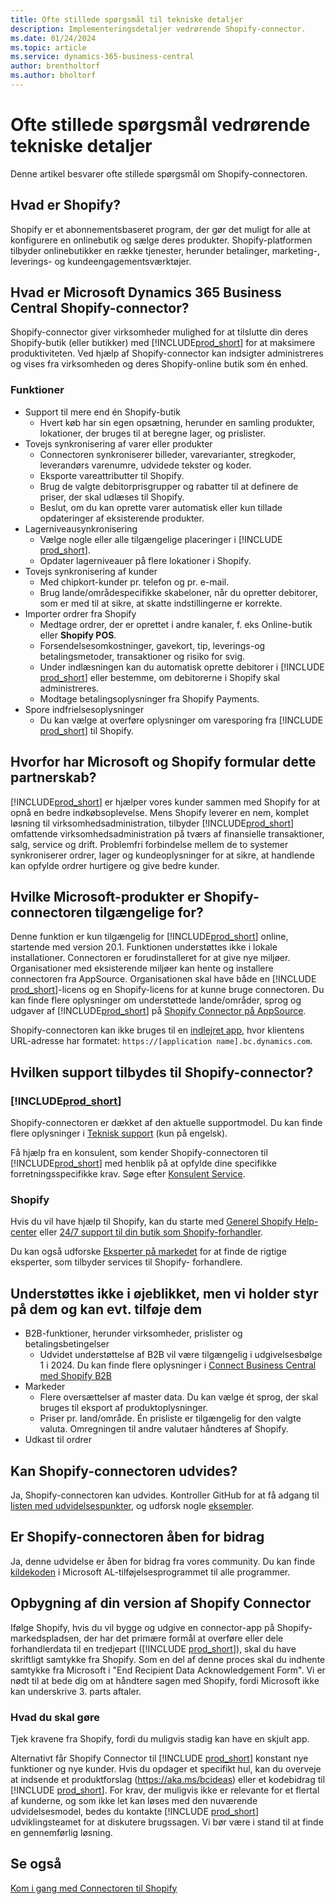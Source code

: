 ```yaml
---
title: Ofte stillede spørgsmål til tekniske detaljer
description: Implementeringsdetaljer vedrørende Shopify-connector.
ms.date: 01/24/2024
ms.topic: article
ms.service: dynamics-365-business-central
author: brentholtorf
ms.author: bholtorf
---
```


# Ofte stillede spørgsmål vedrørende tekniske detaljer

Denne artikel besvarer ofte stillede spørgsmål om Shopify-connectoren.

## Hvad er Shopify?

Shopify er et abonnementsbaseret program, der gør det muligt for alle at konfigurere en onlinebutik og sælge deres produkter. Shopify-platformen tilbyder onlinebutikker en række tjenester, herunder betalinger, marketing-, leverings- og kundeengagementsværktøjer.

## Hvad er Microsoft Dynamics 365 Business Central Shopify-connector?

Shopify-connector giver virksomheder mulighed for at tilslutte din deres Shopify-butik (eller butikker) med [!INCLUDE[prod_short](../includes/prod_short.md)] for at maksimere produktiviteten. Ved hjælp af Shopify-connector kan indsigter administreres og vises fra virksomheden og deres Shopify-online butik som én enhed.

### Funktioner

- Support til mere end én Shopify-butik
  - Hvert køb har sin egen opsætning, herunder en samling produkter, lokationer, der bruges til at beregne lager, og prislister.  
- Tovejs synkronisering af varer eller produkter
  - Connectoren synkroniserer billeder, varevarianter, stregkoder, leverandørs varenumre, udvidede tekster og koder.  
  - Eksporte vareattributter til Shopify.  
  - Brug de valgte debitorprisgrupper og rabatter til at definere de priser, der skal udlæses til Shopify.  
  - Beslut, om du kan oprette varer automatisk eller kun tillade opdateringer af eksisterende produkter.  
- Lagerniveausynkronisering
  - Vælge nogle eller alle tilgængelige placeringer i [!INCLUDE [prod_short](../includes/prod_short.md)].  
  - Opdater lagerniveauer på flere lokationer i Shopify.  
- Tovejs synkronisering af kunder
  - Med chipkort-kunder pr. telefon og pr. e-mail.  
  - Brug lande/områdespecifikke skabeloner, når du opretter debitorer, som er med til at sikre, at skatte indstillingerne er korrekte.  
- Importer ordrer fra Shopify
  - Medtage ordrer, der er oprettet i andre kanaler, f. eks Online-butik eller **Shopify POS**.
  - Forsendelsesomkostninger, gavekort, tip, leverings-og betalingsmetoder, transaktioner og risiko for svig.  
  - Under indlæsningen kan du automatisk oprette debitorer i [!INCLUDE [prod_short](../includes/prod_short.md)] eller bestemme, om debitorerne i Shopify skal administreres.  
  - Modtage betalingsoplysninger fra Shopify Payments.
- Spore indfrielsesoplysninger
  - Du kan vælge at overføre oplysninger om varesporing fra [!INCLUDE [prod_short](../includes/prod_short.md)] til Shopify.  

## Hvorfor har Microsoft og Shopify formular dette partnerskab?

[!INCLUDE[prod_short](../includes/prod_long.md)] er hjælper vores kunder sammen med Shopify for at opnå en bedre indkøbsoplevelse. Mens Shopify leverer en nem, komplet løsning til virksomhedsadministration, tilbyder [!INCLUDE[prod_short](../includes/prod_short.md)] omfattende virksomhedsadministration på tværs af finansielle transaktioner, salg, service og drift. Problemfri forbindelse mellem de to systemer synkroniserer ordrer, lager og kundeoplysninger for at sikre, at handlende kan opfylde ordrer hurtigere og give bedre kunder.

## Hvilke Microsoft-produkter er Shopify-connectoren tilgængelige for?

Denne funktion er kun tilgængelig for [!INCLUDE[prod_short](../includes/prod_short.md)] online, startende med version 20.1. Funktionen understøttes ikke i lokale installationer. Connectoren er forudinstalleret for at give nye miljøer. Organisationer med eksisterende miljøer kan hente og installere connectoren fra AppSource. Organisationen skal have både en [!INCLUDE [prod_short](../includes/prod_short.md)]-licens og en Shopify-licens for at kunne bruge connectoren. Du kan finde flere oplysninger om understøttede lande/områder, sprog og udgaver af [!INCLUDE[prod_short](../includes/prod_short.md)] på [Shopify Connector på AppSource](https://go.microsoft.com/fwlink/?linkid=2196238).

Shopify-connectoren kan ikke bruges til en [indlejret app](/dynamics365/business-central/dev-itpro/deployment/embed-app-overview), hvor klientens URL-adresse har formatet: `https://[application name].bc.dynamics.com`.

## Hvilken support tilbydes til Shopify-connector?

### [!INCLUDE[prod_short](../includes/prod_short.md)]

Shopify-connectoren er dækket af den aktuelle supportmodel. Du kan finde flere oplysninger i [Teknisk support](/dynamics365/business-central/dev-itpro/administration//manage-technical-support) (kun på engelsk).

Få hjælp fra en konsulent, som kender Shopify-connectoren til [!INCLUDE[prod_short](../includes/prod_short.md)] med henblik på at opfylde dine specifikke forretningsspecifikke krav. Søge efter [Konsulent Service](https://aka.ms/BCShopifyConsultant).

### Shopify

Hvis du vil have hjælp til Shopify, kan du starte med [Generel Shopify Help-center](https://help.shopify.com/) eller [24/7 support til din butik som Shopify-forhandler](https://help.shopify.com/questions#/).

Du kan også udforske [Eksperter på markedet](https://experts.shopify.com/) for at finde de rigtige eksperter, som tilbyder services til Shopify- forhandlere.

## Understøttes ikke i øjeblikket, men vi holder styr på dem og kan evt. tilføje dem

- B2B-funktioner, herunder virksomheder, prislister og betalingsbetingelser
  - Udvidet understøttelse af B2B vil være tilgængelig i udgivelsesbølge 1 i 2024. Du kan finde flere oplysninger i [Connect Business Central med Shopify B2B](/dynamics365/release-plan/2023wave2/smb/dynamics365-business-central/connect-business-central-shopify-b2b)
- Markeder
  - Flere oversættelser af master data. Du kan vælge ét sprog, der skal bruges til eksport af produktoplysninger.
  - Priser pr. land/område. Én prisliste er tilgængelig for den valgte valuta. Omregningen til andre valutaer håndteres af Shopify.
- Udkast til ordrer

## Kan Shopify-connectoren udvides?

Ja, Shopify-connectoren kan udvides. Kontroller GitHub for at få adgang til [listen med udvidelsespunkter](https://github.com/microsoft/ALAppExtensions/tree/main/Apps/W1/Shopify), og udforsk nogle [eksempler](https://github.com/microsoft/ALAppExtensions/blob/main/Apps/W1/Shopify/extensibility_examples.md).

## Er Shopify-connectoren åben for bidrag

Ja, denne udvidelse er åben for bidrag fra vores community. Du kan finde [kildekoden](https://github.com/microsoft/ALAppExtensions/tree/main/Apps/W1/Shopify) i Microsoft AL-tilføjelsesprogrammet til alle programmer.

## Opbygning af din version af Shopify Connector

Ifølge Shopify, hvis du vil bygge og udgive en connector-app på Shopify-markedspladsen, der har det primære formål at overføre eller dele forhandlerdata til en tredjepart ([!INCLUDE [prod_short](../includes/prod_short.md)]), skal du have skriftligt samtykke fra Shopify. Som en del af denne proces skal du indhente samtykke fra Microsoft i "End Recipient Data Acknowledgement Form". Vi er nødt til at bede dig om at håndtere sagen med Shopify, fordi Microsoft ikke kan underskrive 3. parts aftaler.

### Hvad du skal gøre

Tjek kravene fra Shopify, fordi du muligvis stadig kan have en skjult app.

Alternativt får Shopify Connector til [!INCLUDE [prod_short](../includes/prod_short.md)] konstant nye funktioner og nye kunder. Hvis du opdager et specifikt hul, kan du overveje at indsende et produktforslag (https://aka.ms/bcideas) eller et kodebidrag til [!INCLUDE [prod_short](../includes/prod_short.md)]. For krav, der muligvis ikke er relevante for et flertal af kunderne, og som ikke let kan løses med den nuværende udvidelsesmodel, bedes du kontakte [!INCLUDE [prod_short](../includes/prod_short.md)] udviklingsteamet for at diskutere brugssagen. Vi bør være i stand til at finde en gennemførlig løsning.

## Se også

[Kom i gang med Connectoren til Shopify](get-started.md)  
